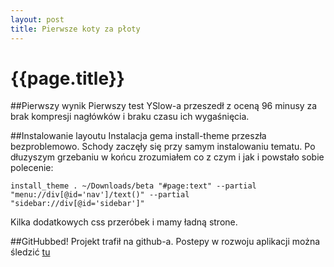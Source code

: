 ```yaml
---
layout: post
title: Pierwsze koty za płoty
---
```


# {{page.title}}

##Pierwszy wynik
Pierwszy test YSlow-a przeszedł z oceną 96 minusy za brak kompresji nagłówków i braku czasu ich wygaśnięcia.

##Instalowanie layoutu
Instalacja gema install-theme przeszła bezproblemowo. Schody zaczęły się przy samym instalowaniu tematu.
Po dłuzyszym grzebaniu w końcu zrozumiałem co z czym i jak i powstało sobie polecenie:

	install_theme . ~/Downloads/beta "#page:text" --partial "menu://div[@id='nav']/text()" --partial "sidebar://div[@id='sidebar']"

Kilka dodatkowych css przeróbek i mamy ładną strone.

##GitHubbed!
Projekt trafił na github-a. Postepy w rozwoju aplikacji można śledzić <a href="http://github.com/dogrizz/ToDo">tu</a>
